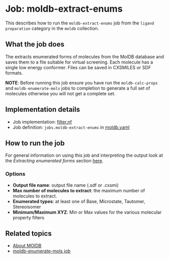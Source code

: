 # Job: moldb-extract-enums

This describes how to run the `moldb-extract-enums` job from the `ligand preparation` category in the `moldb` collection.

## What the job does

The extracts enumerated forms of molecules from the MolDB database and saves them to a file 
suitable for virtual screening. Each molecule has a single low energy conformer. Files can 
be saved in CXSMILES or SDF formats.

**NOTE**: Before running this job ensure you have run the `moldb-calc-props` and 
`moldb-enumerate-mols` jobs to completion to generate a full
set of molecules otherwise you will not get a complete set.

## Implementation details

* Job implementation: [filter.nf](/moldb/filter.py)
* Job definition: `jobs.moldb-extract-enums` in [moldb.yaml](/data-manager/moldb.yaml)

## How to run the job

For general information on using this job and interpreting the output look at the *Extracting enumerated forms*
section [here](https://discourse.squonk.it/t/about-moldb/138).

### Options

* **Output file name**: output file name (.sdf or .cxsmi)
* **Max number of molecules to extract**: the maximum number of molecules to extract.
* **Enumerated types**: at least one of Base, Microstate, Tautomer, Stereoisomer
* **Minimum/Maximum XYZ**: Min or Max values for the various molecular property filters

## Related topics

* [About MOlDB](https://discourse.squonk.it/t/about-moldb/138)
* [moldb-enumerate-mols job](moldb-enumerate-mols.md)